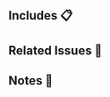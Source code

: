 ## Includes 📋

<!-- What does this PR includes? Use bulleted list. -->

## Related Issues 🔎

<!-- What issues does this PR fix or reference? You may use "Closes #<issue number>" to automatically close the issue when this PR is merged. -->

## Notes 📝

<!-- Additional notes or implementation details. -->
